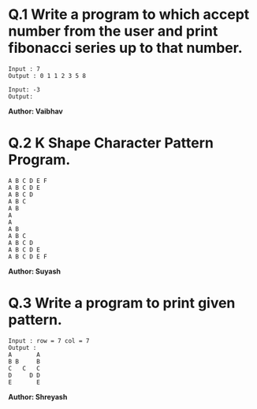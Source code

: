 # Q.1 Write a program to which accept number from the user and print fibonacci series up to that number.
```
Input : 7
Output : 0 1 1 2 3 5 8

Input: -3
Output: 
```
**Author: Vaibhav**

# Q.2 K Shape Character Pattern Program.
```
A B C D E F 
A B C D E 
A B C D 
A B C 
A B 
A 
A 
A B 
A B C 
A B C D 
A B C D E 
A B C D E F

```
**Author: Suyash**

# Q.3 Write a program to print given pattern.
```
Input : row = 7 col = 7
Output :
A       A 
B B     B 
C   C   C 
D     D D 
E       E
```
**Author: Shreyash**






 

